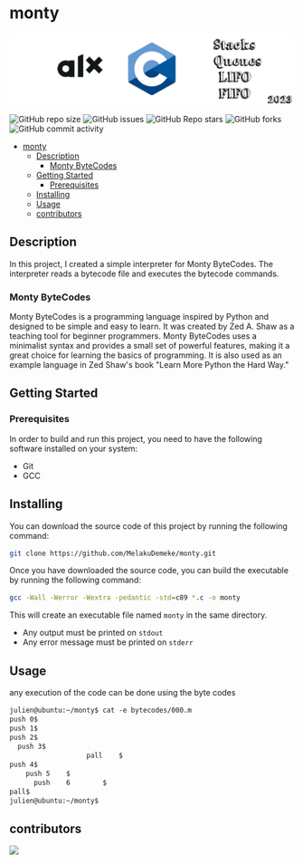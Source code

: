 # monty
![banner](img/banner.png)

![GitHub repo size](https://img.shields.io/github/repo-size/MelakuDemeke/monty)
![GitHub issues](https://img.shields.io/github/issues/MelakuDemeke/monty)
![GitHub Repo stars](https://img.shields.io/github/stars/MelakuDemeke/monty?logo=github&style=flat)
![GitHub forks](https://img.shields.io/github/forks/MelakuDemeke/monty?logo=github&style=falt)
![GitHub commit activity](https://img.shields.io/github/commit-activity/m/MelakuDemeke/monty?logo=github)

- [monty](#monty)
  - [Description](#description)
    - [Monty ByteCodes](#monty-bytecodes)
  - [Getting Started](#getting-started)
    - [Prerequisites](#prerequisites)
  - [Installing](#installing)
  - [Usage](#usage)
  - [contributors](#contributors)


## Description
In this project, I created a simple interpreter for Monty ByteCodes. The interpreter reads a bytecode file and executes the bytecode commands.

### Monty ByteCodes
Monty ByteCodes is a programming language inspired by Python and designed to be simple and easy to learn. It was created by Zed A. Shaw as a teaching tool for beginner programmers. Monty ByteCodes uses a minimalist syntax and provides a small set of powerful features, making it a great choice for learning the basics of programming. It is also used as an example language in Zed Shaw's book "Learn More Python the Hard Way."

## Getting Started
### Prerequisites
In order to build and run this project, you need to have the following software installed on your system:

- Git
- GCC

## Installing
You can download the source code of this project by running the following command:
```bash
git clone https://github.com/MelakuDemeke/monty.git
```
Once you have downloaded the source code, you can build the executable by running the following command:

```bash
gcc -Wall -Werror -Wextra -pedantic -std=c89 *.c -o monty
```
This will create an executable file named `monty` in the same directory.
- Any output must be printed on `stdout`
- Any error message must be printed on `stderr`

## Usage
any execution of the code can be done using the byte codes
```
julien@ubuntu:~/monty$ cat -e bytecodes/000.m
push 0$
push 1$
push 2$
  push 3$
                   pall    $
push 4$
    push 5    $
      push    6        $
pall$
julien@ubuntu:~/monty$
```

## contributors
<a href="https://github.com/MelakuDemeke/monty/graphs/contributors">
  <img src="https://contrib.rocks/image?repo=MelakuDemeke/monty" />
</a>